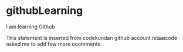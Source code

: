 # githubLearning
I am learning Github 

This statement is inserted from codekundan github account
nitaaicode asked me to add few more coomments. 
